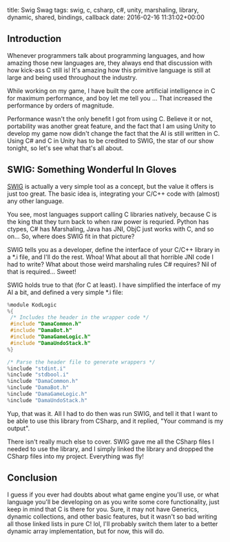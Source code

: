 title: Swig Swag
tags: swig, c, csharp, c#, unity, marshaling, library, dynamic, shared, bindings, callback
date: 2016-02-16 11:31:02+00:00


## Introduction

Whenever programmers talk about programming languages, and how amazing those new languages are, they always end that discussion with how kick-ass C still is! It's amazing how this primitive language is still at large and being used throughout the industry.

While working on my game, I have built the core artificial intelligence in C for maximum performance, and boy let me tell you ... That increased the performance by orders of magnitude.

Performance wasn't the only benefit I got from using C. Believe it or not, portability was another great feature, and the fact that I am using Unity to develop my game now didn't change the fact that the AI is still written in C. Using C# and C in Unity has to be credited to SWIG, the star of our show tonight, so let's see what that's all about.

## SWIG: Something Wonderful In Gloves

[SWIG][swig-link] is actually a very simple tool as a concept, but the value it offers is just too great. The basic idea is, integrating your C/C++ code with (almost) any other language.

You see, most languages support calling C libraries natively, because C is the king that they turn back to when raw power is requried. Python has ctypes, C# has Marshaling, Java has JNI, ObjC just works with C, and so on... So, where does SWIG fit in that picture?

SWIG tells you as a developer, define the interface of your C/C++ library in a *.i file, and I'll do the rest. Whoa! What about all that horrible JNI code I had to write? What about those weird marshaling rules C# requires? Nil of that is required... Sweet!

SWIG holds true to that (for C at least). I have simplified the interface of my AI a bit, and defined a very simple *.i file:

```c
%module KodLogic
%{
 /* Includes the header in the wrapper code */
 #include "DamaCommon.h"
 #include "DamaBot.h"
 #include "DamaGameLogic.h"
 #include "DamaUndoStack.h"
%}

/* Parse the header file to generate wrappers */
%include "stdint.i"
%include "stdbool.i"
%include "DamaCommon.h"
%include "DamaBot.h"
%include "DamaGameLogic.h"
%include "DamaUndoStack.h"
```

 Yup, that was it. All I had to do then was run SWIG, and tell it that I want to be able to use this library from CSharp, and it replied, "Your command is my output".

There isn't really much else to cover. SWIG gave me all the CSharp files I needed to use the library, and I simply linked the library and dropped the CSharp files into my project. Everything was fly!

## Conclusion

I guess if you ever had doubts about what game engine you'll use, or what language you'll be developing on as you write some core functionality, just keep in mind that C is there for you. Sure, it may not have Generics, dynamic collections, and other basic features, but it wasn't so bad writing all those linked lists in pure C! lol, I'll probably switch them later to a better dynamic array implementation, but for now, this will do.


[swig-link]: http://swig.org
